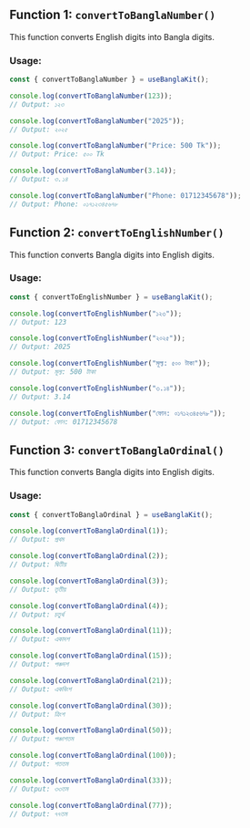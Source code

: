 ## Function 1: `convertToBanglaNumber()`

This function converts English digits into Bangla digits.

### **Usage:**

```ts
const { convertToBanglaNumber } = useBanglaKit();

console.log(convertToBanglaNumber(123));
// Output: ১২৩

console.log(convertToBanglaNumber("2025"));
// Output: ২০২৫

console.log(convertToBanglaNumber("Price: 500 Tk"));
// Output: Price: ৫০০ Tk

console.log(convertToBanglaNumber(3.14));
// Output: ৩.১৪

console.log(convertToBanglaNumber("Phone: 01712345678"));
// Output: Phone: ০১৭১২৩৪৫৬৭৮
```

## Function 2: `convertToEnglishNumber()`

This function converts Bangla digits into English digits.

### **Usage:**

```ts
const { convertToEnglishNumber } = useBanglaKit();

console.log(convertToEnglishNumber("১২৩"));
// Output: 123

console.log(convertToEnglishNumber("২০২৫"));
// Output: 2025

console.log(convertToEnglishNumber("মূল্য: ৫০০ টাকা"));
// Output: মূল্য: 500 টাকা

console.log(convertToEnglishNumber("৩.১৪"));
// Output: 3.14

console.log(convertToEnglishNumber("ফোন: ০১৭১২৩৪৫৬৭৮"));
// Output: ফোন: 01712345678
```

## Function 3: `convertToBanglaOrdinal()`

This function converts Bangla digits into English digits.

### **Usage:**

```ts
const { convertToBanglaOrdinal } = useBanglaKit();

console.log(convertToBanglaOrdinal(1));
// Output: প্রথম

console.log(convertToBanglaOrdinal(2));
// Output: দ্বিতীয়

console.log(convertToBanglaOrdinal(3));
// Output: তৃতীয়

console.log(convertToBanglaOrdinal(4));
// Output: চতুর্থ

console.log(convertToBanglaOrdinal(11));
// Output: একাদশ

console.log(convertToBanglaOrdinal(15));
// Output: পঞ্চদশ

console.log(convertToBanglaOrdinal(21));
// Output: একবিংশ

console.log(convertToBanglaOrdinal(30));
// Output: ত্রিংশ

console.log(convertToBanglaOrdinal(50));
// Output: পঞ্চাশতম

console.log(convertToBanglaOrdinal(100));
// Output: শততম

console.log(convertToBanglaOrdinal(33));
// Output: ৩৩তম

console.log(convertToBanglaOrdinal(77));
// Output: ৭৭তম
```
